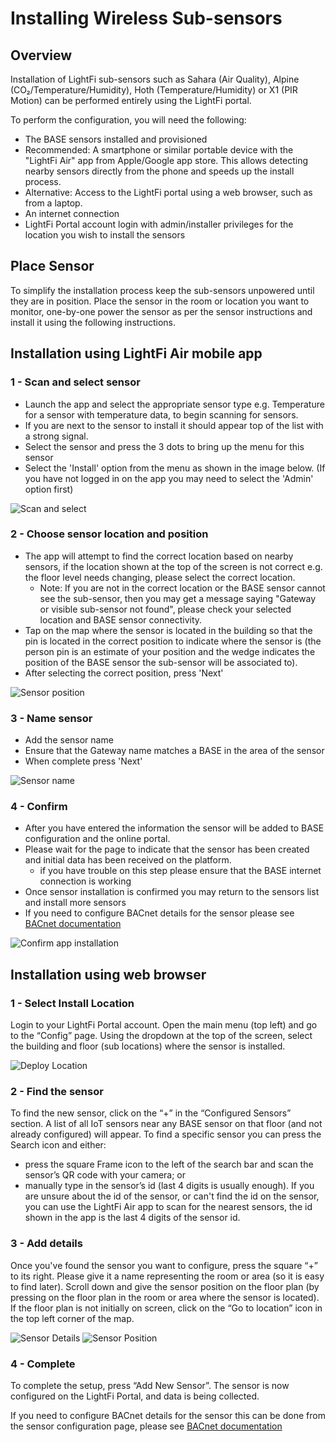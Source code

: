 # Installing Wireless Sub-sensors
## Overview

Installation of LightFi sub-sensors such as Sahara (Air Quality), Alpine (CO₂/Temperature/Humidity), Hoth (Temperature/Humidity) or X1 (PIR Motion) can be performed entirely using the LightFi portal.

To perform the configuration, you will need the following:

- The BASE sensors installed and provisioned
- Recommended:  A smartphone or similar portable device with the "LightFi Air" app from Apple/Google app store. This allows detecting nearby sensors directly from the phone and speeds up the install process.
- Alternative: Access to the LightFi portal using a web browser, such as from a laptop.
- An internet connection
- LightFi Portal account login with admin/installer privileges for the location you wish to install the sensors

## Place Sensor

To simplify the installation process keep the sub-sensors unpowered until they are in position. Place the sensor in the room or location you want to monitor,
one-by-one power the sensor as per the sensor instructions and
install it using the following instructions.

## Installation using LightFi Air mobile app

### 1 - Scan and select sensor

- Launch the app and select the appropriate sensor type e.g. Temperature for a sensor with temperature data, to begin scanning for sensors.
- If you are next to the sensor to install it should appear top of the list with a strong signal.
- Select the sensor and press the 3 dots to bring up the menu for this sensor
- Select the 'Install' option from the menu as shown in the image below. (If you have not logged in on the app you may need to select the 'Admin' option first)

![Scan and select](../img/sensors/install/app_1_scan-300px.png)


### 2 - Choose sensor location and position

- The app will attempt to find the correct location based on nearby sensors, if the location shown at the top of the screen is not correct e.g. the floor level needs changing, please select the correct location.
    - Note: If you are not in the correct location or the BASE sensor cannot see the sub-sensor, then you may get a message saying "Gateway or visible sub-sensor not found", please check your selected location and BASE sensor connectivity.
- Tap on the map where the sensor is located in the building so that the pin is located in the correct position to indicate where the sensor is (the person pin is an estimate of your position and the wedge indicates the position of the BASE sensor the sub-sensor will be associated to).
- After selecting the correct position, press 'Next'

![Sensor position](../img/sensors/install/app_2_position-300px.png)

### 3 - Name sensor

- Add the sensor name
- Ensure that the Gateway name matches a BASE in the area of the sensor
- When complete press 'Next'

![Sensor name](../img/sensors/install/app_3_name-300px.png)

### 4 - Confirm

- After you have entered the information the sensor will be added to BASE configuration and the online portal.
- Please wait for the page to indicate that the sensor has been created and initial data has been received on the platform.
    - if you have trouble on this step please ensure that the BASE internet connection is working
- Once sensor installation is confirmed you may return to the sensors list and install more sensors
- If you need to configure BACnet details for the sensor please see [BACnet documentation](BACnet.md#example-of-wireless-sensors-bacnet-configuration)  

![Confirm app installation](../img/sensors/install/app_4_confirm-300px.png)

## Installation using web browser

### 1 - Select Install Location

Login to your LightFi Portal account. Open the main menu
(top left) and go to the “Config” page. Using the dropdown at the top of the screen, select
the building and floor (sub locations) where the sensor is installed.

![Deploy Location](../img/sensors/install/11_sub-sensor_deploy.png)

### 2 - Find the sensor

To find the new sensor, click on the “+” in the “Configured Sensors” section. A list
of all IoT sensors near any BASE sensor on that floor (and not already configured) will appear.
To find a specific sensor you can press the Search icon and either:

- press the square Frame icon to the left of the search bar and scan the sensor’s QR
code with your camera; or
- manually type in the sensor’s id (last 4 digits is usually enough). If you are unsure about the id of the sensor, or can't find the id on the sensor, you can use the LightFi Air app to scan for the nearest sensors, the id shown in the app is the last 4 digits of the sensor id.

### 3 - Add details

Once you've found the sensor you want to configure, press the square “+” to its
right. Please give it a name representing the room or area (so it is easy to find later). Scroll
down and give the sensor position on the floor plan (by pressing on the floor plan
in the room or area where the sensor is located). If the floor plan is not initially on
screen, click on the “Go to location” icon in the top left corner of the map.

![Sensor Details](../img/sensors/install/13_sub-sensor_name.png)
![Sensor Position](../img/sensors/install/14_sub-sensor_position.png)

### 4 - Complete

To complete the setup, press “Add New Sensor”. The sensor is now configured on
the LightFi Portal, and data is being collected.

If you need to configure BACnet details for the sensor this can be done from the sensor configuration page, please see [BACnet documentation](BACnet.md#example-of-wireless-sensors-bacnet-configuration)  


